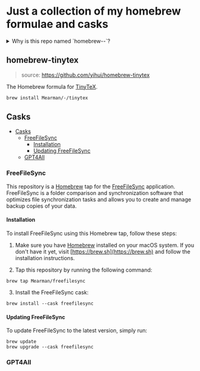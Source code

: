 # Just a collection of my homebrew formulae and casks

<!-- ## Why is this repo named `homebrew--`? -->
<details>
<summary>
Why is this repo named `homebrew--`?
</summary>

I wanted to have the install process as simple as possible.

`brew` strips off the prepending `homebrew-` off new taps.

So having a repo with multiple formulae and casks, I would have to install them like this:

```bash
echo "DO NOT COPY PASTE THIS" ; exit 0
# git uri: https://github.com/username/homebrew-repo
brew tap username/repo
# or for a specific formula
brew install username/repo/formula
```

As you can see above the `homebrew-` part is missing. And the `repo` part is not really descriptive or helpful.

So I decided to name this repo `homebrew--` so that the install process is as simple as possible:

```bash
echo "DO NOT COPY PASTE THIS" ; exit 0
# git uri:
brew tap username/- # note the double dash
# or for a specific formula
brew install username/-/formula
```

</details>

## homebrew-tinytex

> source: https://github.com/yihui/homebrew-tinytex

The Homebrew formula for [TinyTeX](https://github.com/yihui/tinytex).

```sh
brew install Mearman/-/tinytex
```

## Casks

- [Casks](#casks)
  - [FreeFileSync](#freefilesync)
    - [Installation](#installation)
    - [Updating FreeFileSync](#updating-freefilesync)
  - [GPT4All](#gpt4all)

### FreeFileSync

This repository is a [Homebrew](https://brew.sh) tap for the [FreeFileSync](https://www.freefilesync.org/) application. FreeFileSync is a folder comparison and synchronization software that optimizes file synchronization tasks and allows you to create and manage backup copies of your data.

#### Installation

To install FreeFileSync using this Homebrew tap, follow these steps:

1. Make sure you have [Homebrew](https://brew.sh) installed on your macOS system. If you don't have it yet, visit [https://brew.sh](https://brew.sh) and follow the installation instructions.

2. Tap this repository by running the following command:

```shell
brew tap Mearman/freefilesync
```

3. Install the FreeFileSync cask:

```shell
brew install --cask freefilesync
```

#### Updating FreeFileSync

To update FreeFileSync to the latest version, simply run:

```shell
brew update
brew upgrade --cask freefilesync
```

### GPT4All
